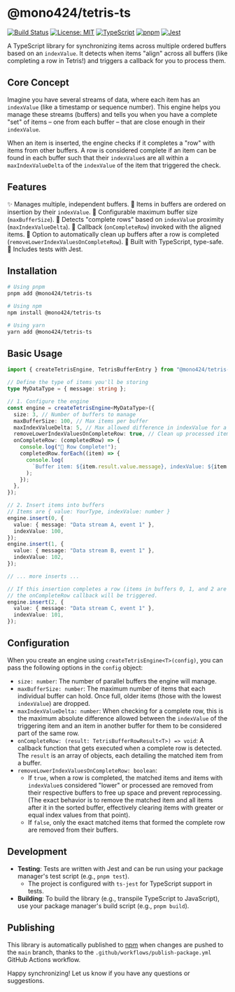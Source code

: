# @mono424/tetris-ts

[![Build Status](https://github.com/mono424/tetris-ts/actions/workflows/publish-package.yml/badge.svg)](https://github.com/mono424/tetris-ts/actions/workflows/publish-package.yml)
[![License: MIT](https://img.shields.io/badge/License-MIT-yellow.svg?style=flat-square)](https://opensource.org/licenses/MIT) [![TypeScript](https://img.shields.io/badge/TypeScript-blue?style=flat-square&logo=typescript)](https://www.typescriptlang.org/)
[![pnpm](https://img.shields.io/badge/pnpm-F69220?style=flat-square&logo=pnpm)](https://pnpm.io/)
[![Jest](https://img.shields.io/badge/Jest-C21325?style=flat-square&logo=jest)](https://jestjs.io/)

A TypeScript library for synchronizing items across multiple ordered buffers based on an `indexValue`. It detects when items "align" across all buffers (like completing a row in Tetris!) and triggers a callback for you to process them.

## Core Concept

Imagine you have several streams of data, where each item has an `indexValue` (like a timestamp or sequence number). This engine helps you manage these streams (buffers) and tells you when you have a complete "set" of items – one from each buffer – that are close enough in their `indexValue`.

When an item is inserted, the engine checks if it completes a "row" with items from other buffers. A row is considered complete if an item can be found in each buffer such that their `indexValue`s are all within a `maxIndexValueDelta` of the `indexValue` of the item that triggered the check.

## Features

✨ Manages multiple, independent buffers.
🔢 Items in buffers are ordered on insertion by their `indexValue`.
📐 Configurable maximum buffer size (`maxBufferSize`).
🎯 Detects "complete rows" based on `indexValue` proximity (`maxIndexValueDelta`).
🎣 Callback (`onCompleteRow`) invoked with the aligned items.
🧹 Option to automatically clean up buffers after a row is completed (`removeLowerIndexValuesOnCompleteRow`).
💪 Built with TypeScript, type-safe.
🧪 Includes tests with Jest.

## Installation

```bash
# Using pnpm
pnpm add @mono424/tetris-ts

# Using npm
npm install @mono424/tetris-ts

# Using yarn
yarn add @mono424/tetris-ts
```

## Basic Usage

```typescript
import { createTetrisEngine, TetrisBufferEntry } from "@mono424/tetris-ts";

// Define the type of items you'll be storing
type MyDataType = { message: string };

// 1. Configure the engine
const engine = createTetrisEngine<MyDataType>({
  size: 3, // Number of buffers to manage
  maxBufferSize: 100, // Max items per buffer
  maxIndexValueDelta: 5, // Max allowed difference in indexValue for a "match"
  removeLowerIndexValuesOnCompleteRow: true, // Clean up processed items
  onCompleteRow: (completedRow) => {
    console.log("🎉 Row Complete!");
    completedRow.forEach((item) => {
      console.log(
        `Buffer item: ${item.result.value.message}, indexValue: ${item.result.indexValue}, delta: ${item.delta}`,
      );
    });
  },
});

// 2. Insert items into buffers
// Items are { value: YourType, indexValue: number }
engine.insert(0, {
  value: { message: "Data stream A, event 1" },
  indexValue: 100,
});
engine.insert(1, {
  value: { message: "Data stream B, event 1" },
  indexValue: 102,
});

// ... more inserts ...

// If this insertion completes a row (items in buffers 0, 1, and 2 are found around indexValue 101)
// the onCompleteRow callback will be triggered.
engine.insert(2, {
  value: { message: "Data stream C, event 1" },
  indexValue: 101,
});
```

## Configuration

When you create an engine using `createTetrisEngine<T>(config)`, you can pass the following options in the `config` object:

- `size: number`: The number of parallel buffers the engine will manage.
- `maxBufferSize: number`: The maximum number of items that each individual buffer can hold. Once full, older items (those with the lowest `indexValue`) are dropped.
- `maxIndexValueDelta: number`: When checking for a complete row, this is the maximum absolute difference allowed between the `indexValue` of the triggering item and an item in another buffer for them to be considered part of the same row.
- `onCompleteRow: (result: TetrisBufferRowResult<T>) => void`: A callback function that gets executed when a complete row is detected. The `result` is an array of objects, each detailing the matched item from a buffer.
- `removeLowerIndexValuesOnCompleteRow: boolean`:
  - If `true`, when a row is completed, the matched items and items with `indexValue`s considered "lower" or processed are removed from their respective buffers to free up space and prevent reprocessing. (The exact behavior is to remove the matched item and all items after it in the sorted buffer, effectively clearing items with greater or equal index values from that point).
  - If `false`, only the exact matched items that formed the complete row are removed from their buffers.

## Development

- **Testing**: Tests are written with Jest and can be run using your package manager's test script (e.g., `pnpm test`).
  - The project is configured with `ts-jest` for TypeScript support in tests.
- **Building**: To build the library (e.g., transpile TypeScript to JavaScript), use your package manager's build script (e.g., `pnpm build`).

## Publishing

This library is automatically published to [npm](https://www.npmjs.com/) when changes are pushed to the `main` branch, thanks to the `.github/workflows/publish-package.yml` GitHub Actions workflow.

Happy synchronizing\! Let us know if you have any questions or suggestions.
